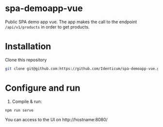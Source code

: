 # spa-demoapp-vue
Public SPA demo app vue. The app makes the call to the endpoint ```/api/v1/products``` in order to get products.

# Installation

Clone this repository
```sh
git clone git@github.com:https://github.com/Identicum/spa-demoapp-vue.git
```

# Configure and run
1. Compile & run:
```sh
npm run serve
```
You can access to the UI on http://hostname:8080/
